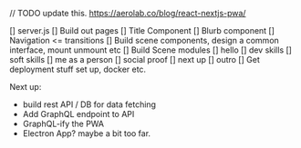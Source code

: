 // TODO update this.
https://aerolab.co/blog/react-nextjs-pwa/

[] server.js
[] Build out pages
  [] Title Component
  [] Blurb component
  [] Navigation <= transitions
[] Build scene components, design a common interface, mount unmount etc
[] Build Scene modules
  [] hello
  [] dev skills
  [] soft skills
  [] me as a person
  [] social proof
  [] next up
  [] outro
[] Get deployment stuff set up, docker etc.

Next up:

- build rest API / DB for data fetching
- Add GraphQL endpoint to API
- GraphQL-ify the PWA
- Electron App? maybe a bit too far.